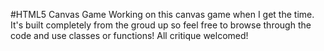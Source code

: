 #HTML5 Canvas Game
Working on this canvas game when I get the time. It's built completely from the groud up so feel free to browse through the code and use classes or functions! All critique welcomed!
